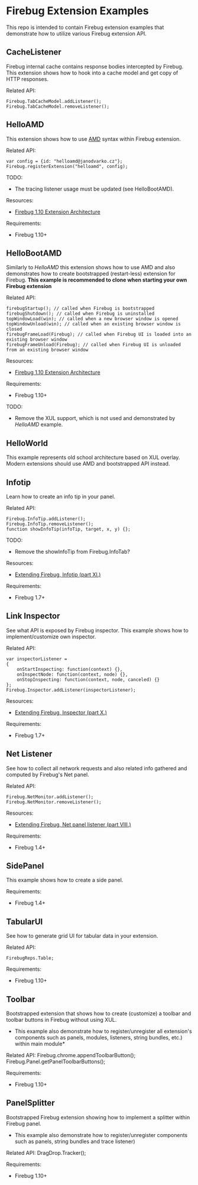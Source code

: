 Firebug Extension Examples
==========================

This repo is intended to contain Firebug extension examples that demonstrate how to utilize
various Firebug extension API.

CacheListener
-------------
Firebug internal cache contains response bodies intercepted by Firebug. This extension shows
how to hook into a cache model and get copy of HTTP responses.

Related API:

    Firebug.TabCacheModel.addListener();
    Firebug.TabCacheModel.removeListener();


HelloAMD
--------
This extension shows how to use [AMD](http://wiki.commonjs.org/wiki/Modules/AsynchronousDefinition)
syntax within Firebug extension.

Related API:

    var config = {id: "helloamd@janodvarko.cz"};
    Firebug.registerExtension("helloamd", config);

TODO:

* The tracing listener usage must be updated (see HelloBootAMD).

Resources:

* [Firebug 1.10 Extension Architecture](http://getfirebug.com/wiki/index.php/Firebug_1.10_Extension_Architecture)

Requirements:

* Firebug 1.10+


HelloBootAMD
------------
Similarly to *HelloAMD* this extension shows how to use AMD and also demonstrates how to
create bootstrapped (restart-less) extension for Firebug. **This example is recommended to clone
when starting your own Firebug extension**

Related API:

    firebugStartup(); // called when Firebug is bootstrapped
    firebugShutdown(); // called when Firebug is uninstalled
    topWindowLoad(win); // called when a new browser window is opened
    topWindowUnload(win); // called when an existing browser window is closed
    firebugFrameLoad(Firebug); // called when Firebug UI is loaded into an existing browser window
    firebugFrameUnload(Firebug); // called when Firebug UI is unloaded from an existing browser window 

Resources:

* [Firebug 1.10 Extension Architecture](http://getfirebug.com/wiki/index.php/Firebug_1.10_Extension_Architecture)

Requirements:

* Firebug 1.10+

TODO:

* Remove the XUL support, which is not used and demonstrated by *HelloAMD* example.


HelloWorld
----------
This example represents old school architecture based on XUL overlay. Modern extensions should 
use AMD and bootstrapped API instead.


Infotip
-------
Learn how to create an info tip in your panel.

Related API:

    Firebug.InfoTip.addListener();
    Firebug.InfoTip.removeListener();
    function showInfoTip(infoTip, target, x, y) {};

TODO:

* Remove the showInfoTip from Firebug.InfoTab?

Resources:

* [Extending Firebug, Infotip (part XI.)](http://www.softwareishard.com/blog/firebug-tutorial/extending-firebug-infotip-part-xi/)

Requirements:

* Firebug 1.7+


Link Inspector
--------------
See what API is exposed by Firebug inspector. This example shows how to implement/customize
own inspector.

Related API:

    var inspectorListener =
    {
        onStartInspecting: function(context) {},
        onInspectNode: function(context, node) {},
        onStopInspecting: function(context, node, canceled) {}
    };
    Firebug.Inspector.addListener(inspectorListener);

Resources:

* [Extending Firebug, Inspector (part X.)](http://www.softwareishard.com/blog/firebug-tutorial/extending-firebug-inspector-part-x/)

Requirements:

* Firebug 1.7+


Net Listener
------------
See how to collect all network requests and also related info gathered and computed by Firebug's
Net panel.

Related API:

    Firebug.NetMonitor.addListener();
    Firebug.NetMonitor.removeListener();

Resources:

* [Extending Firebug, Net panel listener (part VIII.)](http://www.softwareishard.com/blog/firebug-tutorial/extending-firebug-net-panel-listener-part-viii/)

Requirements:

* Firebug 1.4+


SidePanel
---------
This example shows how to create a side panel.

Requirements:

* Firebug 1.4+


TabularUI
---------
See how to generate grid UI for tabular data in your extension. 

Related API:

    FirebugReps.Table;

Requirements:

* Firebug 1.10+


Toolbar
-------
Bootstrapped extension that shows how to create (customize) a toolbar and toolbar buttons in
Firebug without using XUL.

* This example also demonstrate how to register/unregister all extension's components such as
panels, modules, listeners, string bundles, etc.) within main module*

Related API:
    Firebug.chrome.appendToolbarButton();
    Firebug.Panel.getPanelToolbarButtons();

Requirements:

* Firebug 1.10+

PanelSplitter
-------------
Bootstrapped Firebug extension showing how to implement a splitter within Firebug panel.

* This example also demonstrate how to register/unregister components such as
panels, string bundles and trace listener)

Related API:
    DragDrop.Tracker();

Requirements:

* Firebug 1.10+
